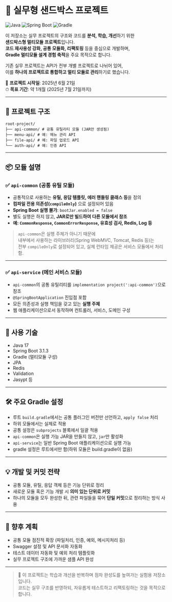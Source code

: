 # 🧪 실무형 샌드박스 프로젝트

![Java](https://img.shields.io/badge/Java-17-blue?logo=java)
![Spring Boot](https://img.shields.io/badge/SpringBoot-3.1.3-success?logo=springboot)
![Gradle](https://img.shields.io/badge/Gradle-Multi--module-02303A?logo=gradle)

이 저장소는 실무 프로젝트의 구조와 코드를 **분석, 학습, 개선**하기 위한  
**샌드박스형 멀티모듈 프로젝트**입니다.  
**코드 재사용성 강화, 공통 모듈화, 리팩토링** 등을 중심으로 개발하며,  
**Gradle 멀티모듈 설계 경험 축적**을 주요 목적으로 합니다.

기존 실무 프로젝트는 API가 전부 개별 프로젝트로 나뉘어 있어,  
이를 **하나의 프로젝트로 통합하고 멀티 모듈로 관리**하기로 했습니다.

📅 **프로젝트 시작일**: 2025년 6월 21일  
⏱ **목표 기간**: 약 1개월 (2025년 7월 21일까지)

---

## 🧱 프로젝트 구조

```
root-project/
├── api-common/ # 공통 유틸리티 모듈 (JAR만 생성됨)
├── menu-api/ # 예: 메뉴 관리 API
├── file-api/ # 예: 파일 업로드 API
└── auth-api/ # 예: 인증 API
```

---

## 📦 모듈 설명

### ✅ `api-common` (공통 유틸 모듈)

- 공통적으로 사용하는 **유틸, 응답 템플릿, 에러 핸들링 클래스 등**을 정의
- **컴파일 전용 의존성(`compileOnly`)** 으로 설정되어 있음
- **Spring Boot 실행 불가**: `bootJar.enabled = false`
- 별도 실행은 하지 않고, **JAR로만 빌드하여 다른 모듈에서 참조**
- **예: `CommonResponse`, `CommonErrorResponse`, 유효성 검사, Redis, Log 등**

> `api-common`은 실행 주체가 아니기 때문에  
> 내부에서 사용하는 라이브러리(Spring WebMVC, Tomcat, Redis 등)는  
> 전부 `compileOnly`로 설정되어 있고, 실제 런타임 제공은 서비스 모듈에서 처리함.

---

### ✅ `api-service` (메인 서비스 모듈)

- `api-common`의 공통 유틸리티를 `implementation project(':api-common')`으로 참조
- `@SpringBootApplication` 진입점 포함
- 모든 의존성과 실행 책임을 갖고 있는 **실행 주체**
- 웹 애플리케이션으로서 동작하며 컨트롤러, 서비스, 도메인 구성

---

## 📘 사용 기술

- Java 17
- Spring Boot 3.1.3
- Gradle (멀티모듈 구성)
- JPA
- Redis
- Validation
- Jasypt 등

---

## 🛠 주요 Gradle 설정

- 루트 `build.gradle`에서는 공통 플러그인 버전만 선언하고, `apply false` 처리
- 하위 모듈에서는 실제로 적용
- 공통 설정은 `subprojects` 블록에서 일괄 적용
- `api-common`은 실행 가능 JAR을 만들지 않고, `jar`만 활성화
- `api-service`는 일반 Spring Boot 애플리케이션으로 실행 가능
- gradle 설정은 루트에서만 함(하위 모듈은 build.gradle이 없음)

---

## 💡 개발 및 커밋 전략

- 공통 모듈, 유틸, 응답 객체 등은 기능 단위로 정리
- 새로운 모듈 혹은 기능 개발 시 **의미 있는 단위로 커밋**
- 하나의 모듈을 모두 완성한 뒤, 관련 파일들을 묶어 **단일 커밋**으로 정리하는 방식 사용

---

## 📌 향후 계획

- 공통 모듈 점진적 확장 (파일처리, 인증, 예외, 메시지처리 등)
- Swagger 설정 및 API 문서화 자동화
- 테스트 데이터 자동화 및 예외 처리 템플릿화
- 실무 프로젝트 구조에 가까운 샘플 API 완성

---

> 🔄 이 프로젝트는 학습과 개선을 반복하며 점차 완성도를 높여가는 실험용 저장소입니다.  
> 코드는 실무 구조를 반영하되, 자유롭게 테스트하고 리팩토링하는 것을 목적으로 합니다.
